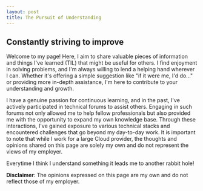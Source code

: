 ```yaml
---
layout: post
title: The Pursuit of Understanding
---
```


## Constantly striving to improve

Welcome to my page! Here, I aim to share valuable pieces of information and things I've learned (TIL) that might be useful for others. I find enjoyment in solving problems, and I'm always willing to lend a helping hand wherever I can. Whether it's offering a simple suggestion like "if it were me, I'd do..." or providing more in-depth assistance, I'm here to contribute to your understanding and growth.

I have a genuine passion for continuous learning, and in the past, I've actively participated in technical forums to assist others. Engaging in such forums not only allowed me to help fellow professionals but also provided me with the opportunity to expand my own knowledge base. Through these interactions, I've gained exposure to various technical stacks and encountered challenges that go beyond my day-to-day work. It is important to note that while I work for a large Cloud provider, the thoughts and opinions shared on this page are solely my own and do not represent the views of my employer.

Everytime I think I understand something it leads me to another rabbit hole!

**Disclaimer**: The opinions expressed on this page are my own and do not reflect those of my employer.


